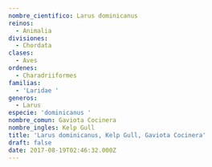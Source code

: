 ```yaml
---
nombre_cientifico: Larus dominicanus
reinos:
  - Animalia
divisiones:
  - Chordata
clases:
  - Aves
ordenes:
  - Charadriiformes
familias:
  - 'Laridae '
generos:
  - Larus
especie: 'dominicanus '
nombre_comun: Gaviota Cocinera
nombre_ingles: Kelp Gull
title: 'Larus dominicanus, Kelp Gull, Gaviota Cocinera'
draft: false
date: 2017-08-19T02:46:32.000Z
---
```


